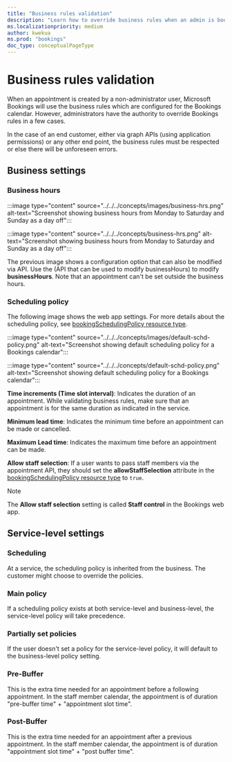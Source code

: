 ```yaml
---
title: "Business rules validation"
description: "Learn how to override business rules when an admin is booking an appointment."
ms.localizationpriority: medium
author: kwekua
ms.prod: "bookings"
doc_type: conceptualPageType
---
```


# Business rules validation

When an appointment is created by a non-administrator user, Microsoft Bookings will use the business rules which are configured for the Bookings calendar. However, administrators have the authority to override Bookings rules in a few cases.

In the case of an end customer, either via graph APIs (using application permissions) or any other end point, the business rules must be respected or else there will be unforeseen errors.

## Business settings

### Business hours

:::image type="content" source="../../../concepts/images/business-hrs.png" alt-text="Screenshot showing business hours from Monday to Saturday and Sunday as a day off":::

:::image type="content" source="../../../concepts/business-hrs.png" alt-text="Screenshot showing business hours from Monday to Saturday and Sunday as a day off":::

The previous image shows a configuration option that can also be modified via API. Use the (API that can be used to modify businessHours) to modify **businessHours**. Note that an appointment can't be set outside the business hours.

### Scheduling policy

The following image shows the web app settings. For more details about the scheduling policy, see [bookingSchedulingPolicy resource type](../../v1.0/resources/bookingschedulingpolicy.md).

:::image type="content" source="../../../concepts/images/default-schd-policy.png" alt-text="Screenshot showing default scheduling policy for a Bookings calendar":::

:::image type="content" source="../../../concepts/default-schd-policy.png" alt-text="Screenshot showing default scheduling policy for a Bookings calendar":::

**Time increments (Time slot interval)**: Indicates the duration of an appointment. While validating business rules, make sure that an appointment is for the same duration as indicated in the service.

**Minimum lead time**: Indicates the minimum time before an appointment can be made or cancelled.

**Maximum Lead time**: Indicates the maximum time before an appointment can be made.  

**Allow staff selection**: If a user wants to pass staff members via the appointment API, they should set the **allowStaffSelection** attribute in the [bookingSchedulingPolicy resource type](../../v1.0/resources/bookingschedulingpolicy.md) to `true`.

> [!NOTE]
> The **Allow staff selection** setting is called **Staff control** in the Bookings web app.

## Service-level settings

### Scheduling

At a service, the scheduling policy is inherited from the business. The customer might choose to override the policies.

### Main policy  

If a scheduling policy exists at both service-level and business-level, the service-level policy will take precedence.

### Partially set policies

If the user doesn't set a policy for the service-level policy, it will default to the business-level policy setting.

### Pre-Buffer

This is the extra time needed for an appointment before a following appointment. In the staff member calendar, the appointment is of duration "pre-buffer time" + "appointment slot time".

### Post-Buffer

This is the extra time needed for an appointment after a previous appointment. In the staff member calendar, the appointment is of duration "appointment slot time" + "post buffer time".
